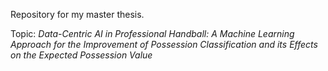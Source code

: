 Repository for my master thesis.

Topic: _Data-Centric AI in Professional Handball: A Machine Learning Approach for the Improvement of Possession Classification and its Effects on the Expected Possession Value_

